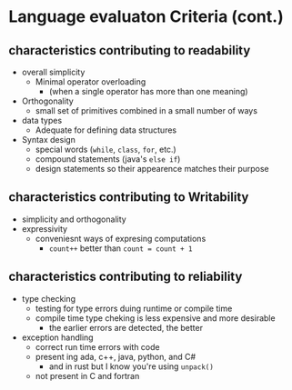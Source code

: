 # Language evaluaton Criteria (cont.)

## characteristics contributing to readability 
- overall simplicity 
    - Minimal operator  overloading 
        - (when a single operator has more than one meaning)
- Orthogonality 
    - small set of primitives combined in a small number of ways 
- data types 
    - Adequate for defining data structures 
- Syntax design 
    - special words (`while`, `class`, `for`, etc.)
    - compound statements (java's `else if`)
    - design statements so their appearence matches their purpose 
## characteristics contributing to Writability 
- simplicity and orthogonality
- expressivity
    - conveniesnt ways of expresing computations 
        - `count++` better than `count = count + 1`
## characteristics contributing to reliability
- type checking 
    - testing for type errors duing runtime or compile time 
    - compile time type cheking is less expensive and more desirable 
        - the earlier errors are detected, the better
- exception handling
    - correct run time errors with code 
    - present ing ada, c++, java, python, and C#
        - and in rust but I know you're using `unpack()`
    - not present in C and fortran
